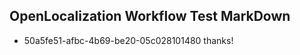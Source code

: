 ## OpenLocalization Workflow Test MarkDown
* 50a5fe51-afbc-4b69-be20-05c028101480 thanks!

<!--HONumber=Aug16_HO3-->


